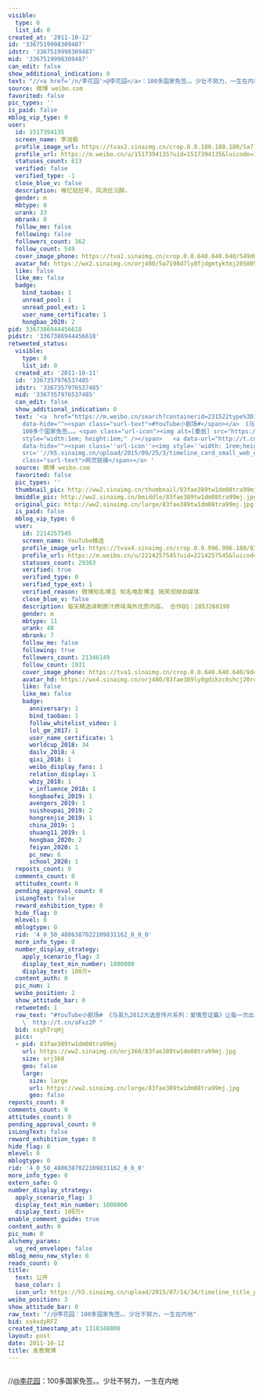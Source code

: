 ```yaml
---
visible:
  type: 0
  list_id: 0
created_at: '2011-10-12'
id: '3367519998309487'
idstr: '3367519998309487'
mid: '3367519998309487'
can_edit: false
show_additional_indication: 0
text: "//<a href='/n/李花园'>@李花园</a>：100多国家免签。。少壮不努力，一生在内地"
source: 微博 weibo.com
favorited: false
pic_types: ''
is_paid: false
mblog_vip_type: 0
user:
  id: 1517394135
  screen_name: 李消极
  profile_image_url: https://tvax2.sinaimg.cn/crop.0.0.180.180.180/5a7198d7ly8fjdgmtyktmj20500500so.jpg?KID=imgbed,tva&Expires=1606399870&ssig=PELXGiQEZg
  profile_url: https://m.weibo.cn/u/1517394135?uid=1517394135&luicode=10000011&lfid=2304131517394135_-_WEIBO_SECOND_PROFILE_WEIBO
  statuses_count: 613
  verified: false
  verified_type: -1
  close_blue_v: false
  description: 唯忆轻狂年，风流任沉醉。
  gender: m
  mbtype: 0
  urank: 33
  mbrank: 0
  follow_me: false
  following: false
  followers_count: 362
  follow_count: 549
  cover_image_phone: https://tva1.sinaimg.cn/crop.0.0.640.640.640/549d0121tw1egm1kjly3jj20hs0hsq4f.jpg
  avatar_hd: https://wx2.sinaimg.cn/orj480/5a7198d7ly8fjdgmtyktmj20500500so.jpg
  like: false
  like_me: false
  badge:
    bind_taobao: 1
    unread_pool: 1
    unread_pool_ext: 1
    user_name_certificate: 1
    hongbao_2020: 2
pid: 3367386944456618
pidstr: '3367386944456618'
retweeted_status:
  visible:
    type: 0
    list_id: 0
  created_at: '2011-10-11'
  id: '3367357976537485'
  idstr: '3367357976537485'
  mid: '3367357976537485'
  can_edit: false
  show_additional_indication: 0
  text: '<a  href="https://m.weibo.cn/search?containerid=231522type%3D1%26t%3D10%26q%3D%23YouTube%E5%B0%8F%E5%89%A7%E5%9C%BA%23&extparam=%23YouTube%E5%B0%8F%E5%89%A7%E5%9C%BA%23&luicode=10000011&lfid=2304131517394135_-_WEIBO_SECOND_PROFILE_WEIBO"
    data-hide=""><span class="surl-text">#YouTube小剧场#</span></a> 《马英九2012大选宣传片系列：爱情签证篇》让每一次出发，都有最温暖的后盾[房子]
    100多个国家免签。。。<span class="url-icon"><img alt=[委屈] src="https://h5.sinaimg.cn/m/emoticon/icon/default/d_weiqu-758386fa64.png"
    style="width:1em; height:1em;" /></span>   <a data-url="http://t.cn/aFxz2P" href="http://video.sina.com.cn/v/b/62721895-1844404372.html?allowRedirect=1&luicode=10000011&lfid=2304131517394135_-_WEIBO_SECOND_PROFILE_WEIBO"
    data-hide=""><span class=''url-icon''><img style=''width: 1rem;height: 1rem''
    src=''//h5.sinaimg.cn/upload/2015/09/25/3/timeline_card_small_web_default.png''></span><span
    class="surl-text">网页链接</span></a> '
  source: 微博 weibo.com
  favorited: false
  pic_types: ''
  thumbnail_pic: http://ww2.sinaimg.cn/thumbnail/83fae389tw1dm08tra99mj.jpg
  bmiddle_pic: http://ww2.sinaimg.cn/bmiddle/83fae389tw1dm08tra99mj.jpg
  original_pic: http://ww2.sinaimg.cn/large/83fae389tw1dm08tra99mj.jpg
  is_paid: false
  mblog_vip_type: 0
  user:
    id: 2214257545
    screen_name: YouTube精选
    profile_image_url: https://tvax4.sinaimg.cn/crop.0.0.996.996.180/83fae389ly8gdikzc0shcj20ro0rot9f.jpg?KID=imgbed,tva&Expires=1606399870&ssig=cuXqcawnb7
    profile_url: https://m.weibo.cn/u/2214257545?uid=2214257545&luicode=10000011&lfid=2304131517394135_-_WEIBO_SECOND_PROFILE_WEIBO
    statuses_count: 29363
    verified: true
    verified_type: 0
    verified_type_ext: 1
    verified_reason: 微博知名博主 知名电影博主 搞笑视频自媒体
    close_blue_v: false
    description: 每天精选译制原汁原味海外优质内容。 合作QQ：2853268190
    gender: m
    mbtype: 11
    urank: 48
    mbrank: 7
    follow_me: false
    following: true
    followers_count: 21346149
    follow_count: 1931
    cover_image_phone: https://tva1.sinaimg.cn/crop.0.0.640.640.640/9d44112bjw1f1xl1c10tuj20hs0hs0tw.jpg
    avatar_hd: https://wx4.sinaimg.cn/orj480/83fae389ly8gdikzc0shcj20ro0rot9f.jpg
    like: false
    like_me: false
    badge:
      anniversary: 1
      bind_taobao: 1
      follow_whitelist_video: 1
      lol_gm_2017: 1
      user_name_certificate: 1
      worldcup_2018: 34
      dailv_2018: 4
      qixi_2018: 1
      weibo_display_fans: 1
      relation_display: 1
      wbzy_2018: 1
      v_influence_2018: 1
      hongbaofei_2019: 1
      avengers_2019: 1
      suishoupai_2019: 2
      hongrenjie_2019: 1
      china_2019: 1
      shuang11_2019: 1
      hongbao_2020: 2
      feiyan_2020: 1
      pc_new: 6
      school_2020: 1
  reposts_count: 0
  comments_count: 0
  attitudes_count: 0
  pending_approval_count: 0
  isLongText: false
  reward_exhibition_type: 0
  hide_flag: 0
  mlevel: 0
  mblogtype: 0
  rid: '4_0_50_4806387022109831162_0_0_0'
  more_info_type: 0
  number_display_strategy:
    apply_scenario_flag: 3
    display_text_min_number: 1000000
    display_text: 100万+
  content_auth: 0
  pic_num: 1
  weibo_position: 2
  show_attitude_bar: 0
  retweeted: 1
  raw_text: "#YouTube小剧场# 《马英九2012大选宣传片系列：爱情签证篇》让每一次出发，都有最温暖的后盾[房子] 100多个国家免签。。。[委屈]
    \  http://t.cn/aFxz2P ​​​"
  bid: xsghTrqHj
  pics:
  - pid: 83fae389tw1dm08tra99mj
    url: https://ww2.sinaimg.cn/orj360/83fae389tw1dm08tra99mj.jpg
    size: orj360
    geo: false
    large:
      size: large
      url: https://ww2.sinaimg.cn/large/83fae389tw1dm08tra99mj.jpg
      geo: false
reposts_count: 0
comments_count: 0
attitudes_count: 0
pending_approval_count: 0
isLongText: false
reward_exhibition_type: 0
hide_flag: 0
mlevel: 0
mblogtype: 0
rid: '4_0_50_4806387022109831162_0_0_0'
more_info_type: 0
extern_safe: 0
number_display_strategy:
  apply_scenario_flag: 3
  display_text_min_number: 1000000
  display_text: 100万+
enable_comment_guide: true
content_auth: 0
pic_num: 0
alchemy_params:
  ug_red_envelope: false
mblog_menu_new_style: 0
reads_count: 0
title:
  text: 公开
  base_color: 1
  icon_url: https://h5.sinaimg.cn/upload/2015/07/14/34/timeline_title_public_default.png
weibo_position: 3
show_attitude_bar: 0
raw_text: "//@李花园：100多国家免签。。少壮不努力，一生在内地"
bid: xskvdyRFZ
created_timestamp_at: 1318348800
layout: post
date: 2011-10-12
title: 发表微博
---
```


![]()

//<a href='/n/李花园'>@李花园</a>：100多国家免签。。少壮不努力，一生在内地


